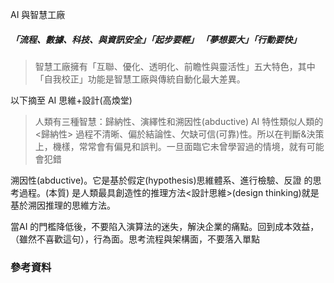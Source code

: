 

AI 與智慧工廠



##### 「流程、數據、科技、與資訊安全」「起步要輕」 「夢想要大」「行動要快」

> 智慧工廠擁有「互聯、優化、透明化、前瞻性與靈活性」五大特色，其中「自我校正」功能是智慧工廠與傳統自動化最大差異。

以下摘至 AI 思維+設計(高煥堂)<br>

> 人類有三種智慧：歸納性、演繹性和溯因性(abductive)
> AI 特性類似人類的 <歸納性> 過程不清晰、偏於結論性、欠缺可信(可靠)性。所以在判斷&決策上，機樣，常常會有偏見和誤判。一旦面臨它未曾學習過的情境，就有可能會犯錯

溯因性(abductive)。它是基於假定(hypothesis)思維體系、進行檢驗、反證
的思考過程。(本質) 是人類最具創造性的推理方法<設計思維>(design thinking)就是基於溯因推理的思維方法。

當AI 的門檻降低後，不要陷入演算法的迷失，解決企業的痛點。回到成本效益，（雖然不喜歡這句），行為面。思考流程與架構面，不要落入單點



### 參考資料

[AI 洞見 第一波浪潮退卻後，AI公司何種商業模式能落地？]: https://www.bnext.com.tw/article/48781/ai-business-model-deep-learningX 
[資料科學家新助手，挑選資料分析模型也能用機器學習優化]: (https://www.ithome.com.tw/news/113118)

